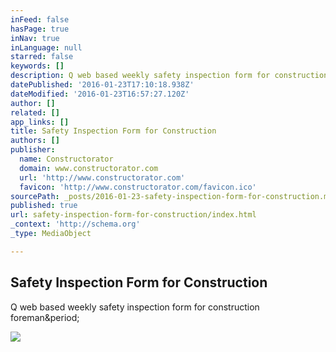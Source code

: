 ```yaml
---
inFeed: false
hasPage: true
inNav: true
inLanguage: null
starred: false
keywords: []
description: Q web based weekly safety inspection form for construction foreman.
datePublished: '2016-01-23T17:10:18.938Z'
dateModified: '2016-01-23T16:57:27.120Z'
author: []
related: []
app_links: []
title: Safety Inspection Form for Construction
authors: []
publisher:
  name: Constructorator
  domain: www.constructorator.com
  url: 'http://www.constructorator.com'
  favicon: 'http://www.constructorator.com/favicon.ico'
sourcePath: _posts/2016-01-23-safety-inspection-form-for-construction.md
published: true
url: safety-inspection-form-for-construction/index.html
_context: 'http://schema.org'
_type: MediaObject

---
```

<article style=""><h1>Safety Inspection Form for Construction</h1><p>Q web based weekly safety inspection form for construction foreman&amp;period;</p><img src="http://www.constructorator.com/uploads/2/6/0/5/26059504/6672425.png" /></article>